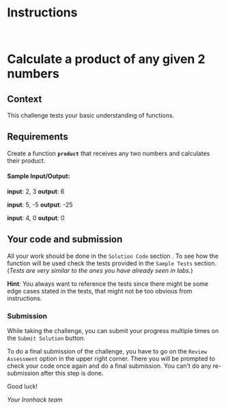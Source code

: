 # Instructions

<br>

# Calculate a product of any given 2 numbers

## Context

This challenge tests your basic understanding of functions.

## Requirements

Create a function **`product`** that receives any two numbers and calculates their product.

#### Sample Input/Output:

**input**: 2, 3
**output**: 6

**input**: 5, -5
**output**: -25

**input**: 4, 0
**output**: 0

## Your code and submission

All your work should be done in the `Solution Code` section . To see how the function will be used check the tests provided in the `Sample Tests` section. (_Tests are very similar to the ones you have already seen in labs._)

<!-- All instructions are given in comments in the starter code inside `Your Solution` file. -->

**Hint**: You always want to reference the tests since there might be some edge cases stated in the tests, that might not be too obvious from instructions.

### Submission

While taking the challenge, you can submit your progress multiple times on the `Submit Solution` button.

To do a final submission of the challenge, you have to go on the `Review Assessment` option in the upper right corner. There you will be prompted to check your code once again and do a final submission. You can't do any re-submission after this step is done.

Good luck!

_Your Ironhack team_
